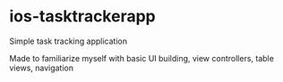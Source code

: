 # ios-tasktrackerapp
Simple task tracking application

Made to familiarize myself with basic UI building, view controllers, table views, navigation
